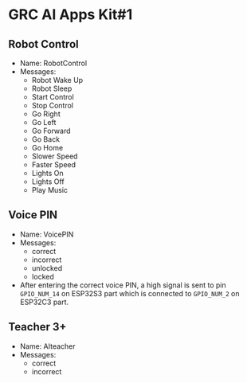 # GRC AI Apps Kit#1

## Robot Control
- Name: RobotControl
- Messages:
  - Robot Wake Up
  - Robot Sleep
  - Start Control
  - Stop Control
  - Go Right
  - Go Left
  - Go Forward
  - Go Back
  - Go Home
  - Slower Speed
  - Faster Speed
  - Lights On
  - Lights Off
  - Play Music

## Voice PIN
- Name: VoicePIN
- Messages:
  - correct
  - incorrect
  - unlocked
  - locked
- After entering the correct voice PIN, a high signal is sent to pin `GPIO_NUM_14` on ESP32S3 part which is connected to `GPIO_NUM_2` on ESP32C3 part.

## Teacher 3+
- Name: AIteacher
- Messages:
  - correct
  - incorrect
